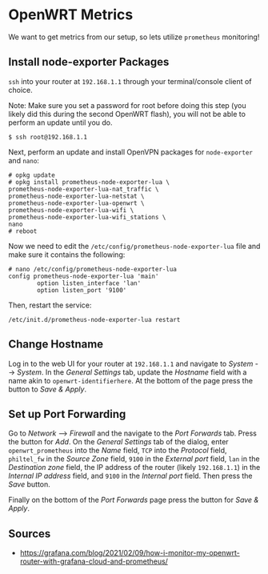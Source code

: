 # OpenWRT Metrics

We want to get metrics from our setup, so lets utilize `prometheus` monitoring!

## Install node-exporter Packages

`ssh` into your router at `192.168.1.1` through your terminal/console client of choice.

Note: Make sure you set a password for root before doing this step (you likely did this during the second OpenWRT flash), you will not be able to perform an update until you do.

```
$ ssh root@192.168.1.1
```

Next, perform an update and install OpenVPN packages for `node-exporter` and `nano`:

```
# opkg update
# opkg install prometheus-node-exporter-lua \
prometheus-node-exporter-lua-nat_traffic \
prometheus-node-exporter-lua-netstat \
prometheus-node-exporter-lua-openwrt \
prometheus-node-exporter-lua-wifi \
prometheus-node-exporter-lua-wifi_stations \
nano
# reboot
```

Now we need to edit the `/etc/config/prometheus-node-exporter-lua` file and make sure it contains the following:

```
# nano /etc/config/prometheus-node-exporter-lua
config prometheus-node-exporter-lua 'main'
        option listen_interface 'lan'
        option listen_port '9100'
```

Then, restart the service:

```
/etc/init.d/prometheus-node-exporter-lua restart
```

## Change Hostname

Log in to the web UI for your router at `192.168.1.1` and navigate to *System* --> *System*. In the *General Settings* tab, update the *Hostname* field with a name akin to `openwrt-identifierhere`. At the bottom of the page press the button to *Save & Apply*.

## Set up Port Forwarding

Go to *Network* --> *Firewall* and the navigate to the *Port Forwards* tab. Press the button for *Add*. On the *General Settings* tab of the dialog, enter `openwrt_prometheus` into the *Name* field, `TCP` into the *Protocol* field, `philtel_fw` in the *Source Zone* field, `9100` in the *External port* field, `lan` in the *Destination zone* field, the IP address of the router (likely `192.168.1.1`) in the *Internal IP address* field, and `9100` in the *Internal port* field. Then press the *Save* button.

Finally on the bottom of the *Port Forwards* page press the button for *Save & Apply*.

## Sources

* <https://grafana.com/blog/2021/02/09/how-i-monitor-my-openwrt-router-with-grafana-cloud-and-prometheus/>